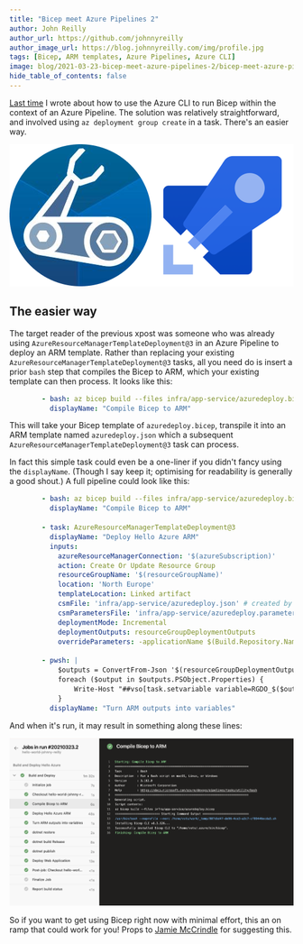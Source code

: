 ```yaml
---
title: "Bicep meet Azure Pipelines 2"
author: John Reilly
author_url: https://github.com/johnnyreilly
author_image_url: https://blog.johnnyreilly.com/img/profile.jpg
tags: [Bicep, ARM templates, Azure Pipelines, Azure CLI]
image: blog/2021-03-23-bicep-meet-azure-pipelines-2/bicep-meet-azure-pipelines.png
hide_table_of_contents: false
---
```

[Last time](./2021-03-20-bicep-meet-azure-pipelines.md) I wrote about how to use the Azure CLI to run Bicep within the context of an Azure Pipeline. The solution was relatively straightforward, and involved using `az deployment group create` in a task. There's an easier way.

![Bicep meet Azure Pipelines](../static/blog/2021-03-23-bicep-meet-azure-pipelines-2/bicep-meet-azure-pipelines.png)

## The easier way

The target reader of the previous xpost was someone who was already using `AzureResourceManagerTemplateDeployment@3` in an Azure Pipeline to deploy an ARM template. Rather than replacing your existing `AzureResourceManagerTemplateDeployment@3` tasks, all you need do is insert a prior `bash` step that compiles the Bicep to ARM, which your existing template can then process. It looks like this:

```yml
        - bash: az bicep build --files infra/app-service/azuredeploy.bicep
          displayName: "Compile Bicep to ARM"
```

This will take your Bicep template of `azuredeploy.bicep`, transpile it into an ARM template named `azuredeploy.json` which a subsequent `AzureResourceManagerTemplateDeployment@3` task can process.

In fact this simple task could even be a one-liner if you didn't fancy using the `displayName`. (Though I say keep it; optimising for readability is generally a good shout.) A full pipeline could look like this:

```yml
        - bash: az bicep build --files infra/app-service/azuredeploy.bicep
          displayName: "Compile Bicep to ARM"

        - task: AzureResourceManagerTemplateDeployment@3
          displayName: "Deploy Hello Azure ARM"
          inputs:
            azureResourceManagerConnection: '$(azureSubscription)'
            action: Create Or Update Resource Group
            resourceGroupName: '$(resourceGroupName)'
            location: 'North Europe'
            templateLocation: Linked artifact
            csmFile: 'infra/app-service/azuredeploy.json' # created by bash script
            csmParametersFile: 'infra/app-service/azuredeploy.parameters.json'
            deploymentMode: Incremental
            deploymentOutputs: resourceGroupDeploymentOutputs
            overrideParameters: -applicationName $(Build.Repository.Name)

        - pwsh: |
            $outputs = ConvertFrom-Json '$(resourceGroupDeploymentOutputs)'
            foreach ($output in $outputs.PSObject.Properties) {
                Write-Host "##vso[task.setvariable variable=RGDO_$($output.Name)]$($output.Value.value)"
            }
          displayName: "Turn ARM outputs into variables"
```

And when it's run, it may result in something along these lines:

![Bicep in an Azure Pipeline](../static/blog/2021-03-23-bicep-meet-azure-pipelines-2/azure-pipeline-with-bicep.png)

So if you want to get using Bicep right now with minimal effort, this an on ramp that could work for you! Props to [Jamie McCrindle](https://twitter.com/foldr) for suggesting this.